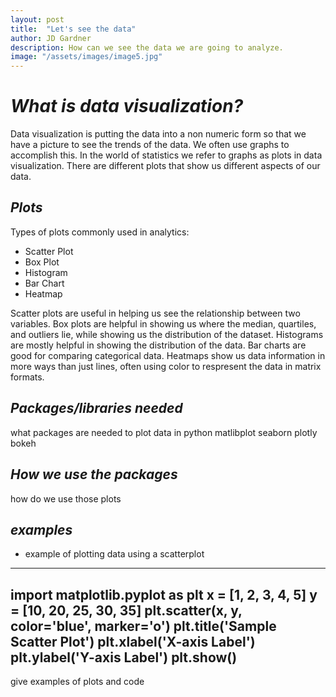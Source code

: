 ```yaml
---
layout: post
title:  "Let's see the data"
author: JD Gardner
description: How can we see the data we are going to analyze.   
image: "/assets/images/image5.jpg"
---
```


# _What is data visualization?_
Data visualization is putting the data into a non numeric form so that we have a picture to see the trends of the data. We often use graphs to accomplish this. In the world of statistics we refer to graphs as plots in data visualization. There are different plots that show us different aspects of our data.
## _Plots_
Types of plots commonly used in analytics:
- Scatter Plot
- Box Plot
- Histogram
- Bar Chart
- Heatmap

Scatter plots are useful in helping us see the relationship between two variables. 
Box plots are helpful in showing us where the median, quartiles, and outliers lie, while showing us the distribution of the dataset.
Histograms are mostly helpful in showing the distribution of the data.
Bar charts are good for comparing categorical data.
Heatmaps show us data information in more ways than just lines, often using color to respresent the data in matrix formats.

## _Packages/libraries needed_
what packages are needed to plot data in python
matlibplot
seaborn
plotly
bokeh
## _How we use the packages_
how do we use those plots
## _examples_
- example of plotting data using a scatterplot
---
import matplotlib.pyplot as plt
x = [1, 2, 3, 4, 5]
y = [10, 20, 25, 30, 35]
plt.scatter(x, y, color='blue', marker='o')
plt.title('Sample Scatter Plot')
plt.xlabel('X-axis Label')
plt.ylabel('Y-axis Label')
plt.show()
---
give examples of plots and code